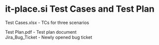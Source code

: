 # it-place.si Test Cases and Test Plan

Test Cases.xlsx - TCs for three scenarios  

Test Plan.pdf - Test plan document  
Jira_Bug_Ticket - Newly opened bug ticket  

